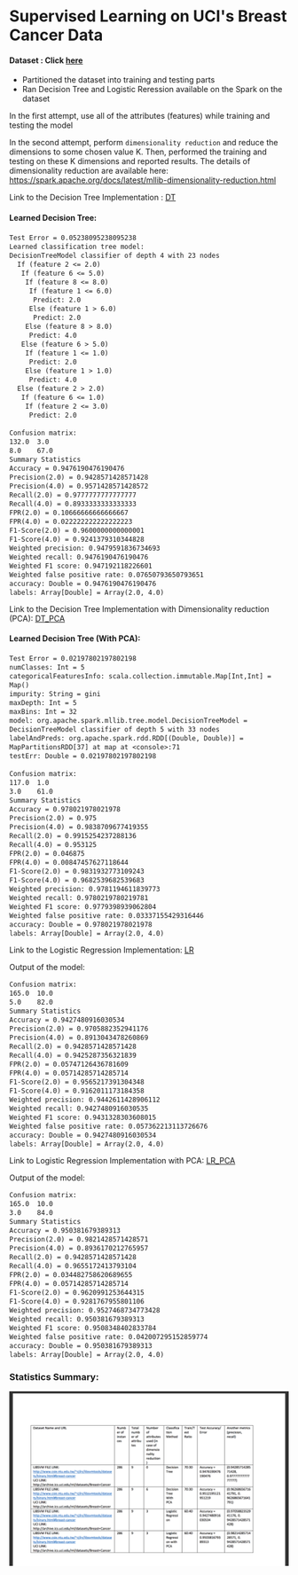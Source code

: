 # Supervised Learning on UCI's Breast Cancer Data

#### Dataset : Click [here](https://archive.ics.uci.edu/ml/datasets/breast+cancer+wisconsin+%28original%29)

* Partitioned the dataset into training and testing parts
* Ran Decision Tree and Logistic Reression available on the Spark on the dataset

In the first attempt, use all of the attributes (features) while training and testing the model <br>

In the second attempt, perform `dimensionality reduction` and reduce the dimensions to some chosen value K. Then, performed the training and testing on these K dimensions and reported results. The details of dimensionality reduction are available here: https://spark.apache.org/docs/latest/mllib-dimensionality-reduction.html <br>

Link to the Decision Tree Implementation : [DT](https://databricks-prod-cloudfront.cloud.databricks.com/public/4027ec902e239c93eaaa8714f173bcfc/167428040012665/2841578069654501/8971546509206599/latest.html) <br>

#### Learned Decision Tree:

```
Test Error = 0.05238095238095238
Learned classification tree model:
DecisionTreeModel classifier of depth 4 with 23 nodes
  If (feature 2 <= 2.0)
   If (feature 6 <= 5.0)
    If (feature 8 <= 8.0)
     If (feature 1 <= 6.0)
      Predict: 2.0
     Else (feature 1 > 6.0)
      Predict: 2.0
    Else (feature 8 > 8.0)
     Predict: 4.0
   Else (feature 6 > 5.0)
    If (feature 1 <= 1.0)
     Predict: 2.0
    Else (feature 1 > 1.0)
     Predict: 4.0
  Else (feature 2 > 2.0)
   If (feature 6 <= 1.0)
    If (feature 2 <= 3.0)
     Predict: 2.0

Confusion matrix:
132.0  3.0   
8.0    67.0  
Summary Statistics
Accuracy = 0.9476190476190476
Precision(2.0) = 0.9428571428571428
Precision(4.0) = 0.9571428571428572
Recall(2.0) = 0.9777777777777777
Recall(4.0) = 0.8933333333333333
FPR(2.0) = 0.10666666666666667
FPR(4.0) = 0.022222222222222223
F1-Score(2.0) = 0.9600000000000001
F1-Score(4.0) = 0.9241379310344828
Weighted precision: 0.9479591836734693
Weighted recall: 0.9476190476190476
Weighted F1 score: 0.947192118226601
Weighted false positive rate: 0.07650793650793651
accuracy: Double = 0.9476190476190476
labels: Array[Double] = Array(2.0, 4.0)
```
Link to the Decision Tree Implementation with Dimensionality reduction (PCA): [DT_PCA](https://databricks-prod-cloudfront.cloud.databricks.com/public/4027ec902e239c93eaaa8714f173bcfc/167428040012665/2243788287462920/8971546509206599/latest.html)

#### Learned Decision Tree (With PCA):

```
Test Error = 0.02197802197802198
numClasses: Int = 5
categoricalFeaturesInfo: scala.collection.immutable.Map[Int,Int] = Map()
impurity: String = gini
maxDepth: Int = 5
maxBins: Int = 32
model: org.apache.spark.mllib.tree.model.DecisionTreeModel = DecisionTreeModel classifier of depth 5 with 33 nodes
labelAndPreds: org.apache.spark.rdd.RDD[(Double, Double)] = MapPartitionsRDD[37] at map at <console>:71
testErr: Double = 0.02197802197802198

Confusion matrix:
117.0  1.0   
3.0    61.0  
Summary Statistics
Accuracy = 0.978021978021978
Precision(2.0) = 0.975
Precision(4.0) = 0.9838709677419355
Recall(2.0) = 0.9915254237288136
Recall(4.0) = 0.953125
FPR(2.0) = 0.046875
FPR(4.0) = 0.00847457627118644
F1-Score(2.0) = 0.9831932773109243
F1-Score(4.0) = 0.9682539682539683
Weighted precision: 0.9781194611839773
Weighted recall: 0.9780219780219781
Weighted F1 score: 0.9779398939062804
Weighted false positive rate: 0.03337155429316446
accuracy: Double = 0.978021978021978
labels: Array[Double] = Array(2.0, 4.0)
```
Link to the Logistic Regression Implementation: [LR](https://databricks-prod-cloudfront.cloud.databricks.com/public/4027ec902e239c93eaaa8714f173bcfc/167428040012665/2243788287462925/8971546509206599/latest.html)

Output of the model:
```
Confusion matrix:
165.0  10.0  
5.0    82.0  
Summary Statistics
Accuracy = 0.9427480916030534
Precision(2.0) = 0.9705882352941176
Precision(4.0) = 0.8913043478260869
Recall(2.0) = 0.9428571428571428
Recall(4.0) = 0.9425287356321839
FPR(2.0) = 0.05747126436781609
FPR(4.0) = 0.05714285714285714
F1-Score(2.0) = 0.9565217391304348
F1-Score(4.0) = 0.9162011173184358
Weighted precision: 0.9442611428906112
Weighted recall: 0.9427480916030535
Weighted F1 score: 0.9431328303608015
Weighted false positive rate: 0.057362213113726676
accuracy: Double = 0.9427480916030534
labels: Array[Double] = Array(2.0, 4.0)
```

Link to Logistic Regression Implementation with PCA: [LR_PCA](https://databricks-prod-cloudfront.cloud.databricks.com/public/4027ec902e239c93eaaa8714f173bcfc/167428040012665/212149162646688/8971546509206599/latest.html)

Output of the model:

```
Confusion matrix:
165.0  10.0  
3.0    84.0  
Summary Statistics
Accuracy = 0.950381679389313
Precision(2.0) = 0.9821428571428571
Precision(4.0) = 0.8936170212765957
Recall(2.0) = 0.9428571428571428
Recall(4.0) = 0.9655172413793104
FPR(2.0) = 0.034482758620689655
FPR(4.0) = 0.05714285714285714
F1-Score(2.0) = 0.9620991253644315
F1-Score(4.0) = 0.9281767955801106
Weighted precision: 0.9527468734773428
Weighted recall: 0.950381679389313
Weighted F1 score: 0.9508348402833784
Weighted false positive rate: 0.042007295152859774
accuracy: Double = 0.950381679389313
labels: Array[Double] = Array(2.0, 4.0)
```

### Statistics Summary:
![](https://github.com/chanddu/Supervised-Learning-on-UCI-s-Breast-Cancer-Data/blob/master/Statistics%20Summary%20.png)
